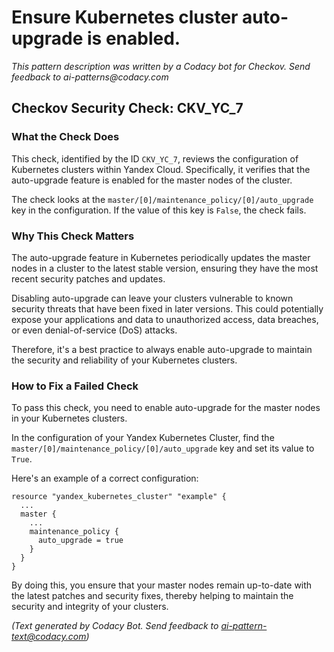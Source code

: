 # Ensure Kubernetes cluster auto-upgrade is enabled.

_This pattern description was written by a Codacy bot for Checkov. Send feedback to ai-patterns@codacy.com_

## Checkov Security Check: CKV_YC_7

### What the Check Does

This check, identified by the ID `CKV_YC_7`, reviews the configuration of Kubernetes clusters within Yandex Cloud. Specifically, it verifies that the auto-upgrade feature is enabled for the master nodes of the cluster. 

The check looks at the `master/[0]/maintenance_policy/[0]/auto_upgrade` key in the configuration. If the value of this key is `False`, the check fails.

### Why This Check Matters

The auto-upgrade feature in Kubernetes periodically updates the master nodes in a cluster to the latest stable version, ensuring they have the most recent security patches and updates. 

Disabling auto-upgrade can leave your clusters vulnerable to known security threats that have been fixed in later versions. This could potentially expose your applications and data to unauthorized access, data breaches, or even denial-of-service (DoS) attacks. 

Therefore, it's a best practice to always enable auto-upgrade to maintain the security and reliability of your Kubernetes clusters.

### How to Fix a Failed Check

To pass this check, you need to enable auto-upgrade for the master nodes in your Kubernetes clusters. 

In the configuration of your Yandex Kubernetes Cluster, find the `master/[0]/maintenance_policy/[0]/auto_upgrade` key and set its value to `True`. 

Here's an example of a correct configuration:

```hcl
resource "yandex_kubernetes_cluster" "example" {
  ...
  master {
    ...
    maintenance_policy {
      auto_upgrade = true
    }
  }
}
```

By doing this, you ensure that your master nodes remain up-to-date with the latest patches and security fixes, thereby helping to maintain the security and integrity of your clusters.

_(Text generated by Codacy Bot. Send feedback to ai-pattern-text@codacy.com)_
